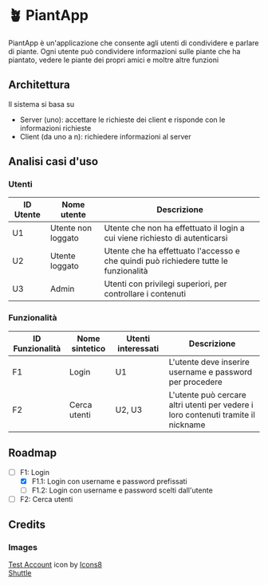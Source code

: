 # 🪴 PiantApp
<!--Hai mai voluto--> 
PiantApp è un'applicazione che consente agli utenti di condividere e parlare di piante. Ogni utente può condividere informazioni sulle piante che ha piantato, vedere le piante dei propri amici e moltre altre funzioni

## Architettura
Il sistema si basa su
* Server (uno): accettare le richieste dei client e risponde con le informazioni richieste
* Client (da uno a n): richiedere informazioni al server

## Analisi casi d'uso

### Utenti
| ID Utente | Nome utente        | Descrizione                                                                          |
| --------- | ------------------ | ---------------------------------------------------------------------------          |
| U1        | Utente non loggato | Utente che non ha effettuato il login a cui viene richiesto di autenticarsi          |
| U2        | Utente loggato     | Utente che ha effettuato l'accesso e che quindi può richiedere tutte le funzionalità |
| U3        | Admin              | Utenti con privilegi superiori, per controllare i contenuti                          |

### Funzionalità
| ID Funzionalità | Nome sintetico | Utenti interessati | Descrizione                                                                       |
| --------------- | -------------- | ------------------ | --------------------------------------------------------------------------------- |
| F1              | Login          | U1                 | L'utente deve inserire username e password per procedere                          |
| F2              | Cerca utenti   | U2, U3             | L'utente può cercare altri utenti per vedere i loro contenuti tramite il nickname | 

## Roadmap
- [ ] F1: Login
  - [X] F1.1: Login con username e password prefissati
  - [ ] F1.2: Login con username e password scelti dall'utente
- [ ] F2: Cerca utenti

## Credits
### Images
<a target="_blank" href="https://icons8.com/icon/7Ffvtg1xmgaV/test-account">Test Account</a> icon by <a target="_blank" href="https://icons8.com">Icons8</a><br />
<a target="_blank" href="https://www.flaticon.com/free-icon/shuttle_2285485?term=start%20button&page=1&position=1&page=1&position=1&related_id=2285485&origin=tag">Shuttle</a>

